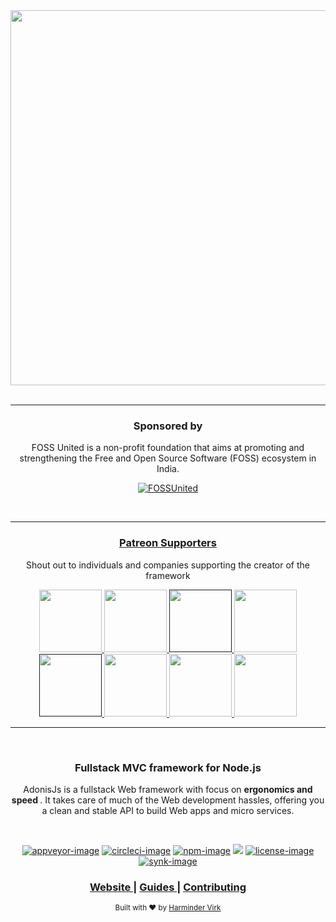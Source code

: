 <div align="center">
  <img src="https://res.cloudinary.com/adonisjs/image/upload/q_100/v1558612869/adonis-readme_zscycu.jpg" width="600px">
</div>

<br />
<hr>

<div align="center">
  <h3> Sponsored by </h3>
  
  <p>FOSS United is a non-profit foundation that aims at promoting and strengthening the Free and Open Source Software (FOSS) ecosystem in India.</p>


  [![FOSSUnited](http://fossunited.org/files/fossunited-badge.svg)](https://fossunited.org/)

</div>

<br />
<hr>

<div align="center">
  <h3>
    <a href="https://www.patreon.com/adonisframework">
      Patreon Supporters
    </a>
  </h3>

  <p> Shout out to individuals and companies supporting the creator of the framework <p>

  <a href="https://www.pivale.co/?utm_source=adonisjs" title="Barry Fisher">
  	<img src="assets/pivale.png" width="100px">
  </a>

  <a href="https://cleaver.cloud/adonis/?utm_source=adonisjs" title="Cleaver">
  	<img src="assets/cleaver.png" width="100px">
  </a>

  <a href="" title="Yung Silva">
  	<img src="assets/yung-silva.png" width="100px">
  </a>

  <a href="https://www.patreon.com/monace" title="Into music? Support Monace">
  	<img src="assets/monace.jpg" width="100px">
  </a>

  <a href="" title="Bastien Crettenand">
  	<img src="assets/bastien-crettenand.png" width="100px">
  </a>

  <a href="https://www.pushengage.com/?utm_source=adonisjs" title="Ravi Trivedi">
  	<img src="assets/ravi-trivedi.png" width="100px">
  </a>

  <a href="https://mcsneaky.ap3k.pro/?utm_source=adonisjs" title="McSneaky">
  	<img src="assets/mc-sneaky.png" width="100px">
  </a>

  <a href="https://appmasters.io" title="Expert in software development for small and medium sized companies">
  	<img src="assets/appmasters.jpg" width="100px">
  </a>
</div>

<hr>


<br />

<div align="center">
  <h3>Fullstack MVC framework for Node.js</h3>
  <p>AdonisJs is a fullstack Web framework with focus on <strong> ergonomics and speed </strong>. It takes care of much of the Web development hassles, offering you a clean and stable API to build Web apps and micro services.</p>
</div>

<br />

<div align="center">

[![appveyor-image]][appveyor-url] [![circleci-image]][circleci-url] [![npm-image]][npm-url] ![][typescript-image] [![license-image]][license-url] [![synk-image]][synk-url]

</div>

<div align="center">
  <h3>
    <a href="https://adonisjs.com">
      Website
    </a>
    <span> | </span>
    <a href="https://adonisjs.com/docs">
      Guides
    </a>
    <span> | </span>
    <a href="CONTRIBUTING.md">
      Contributing
    </a>
  </h3>
</div>

<div align="center">
  <sub>Built with ❤︎ by <a href="https://github.com/thetutlage">Harminder Virk</a>
</div>

[appveyor-image]: https://img.shields.io/appveyor/ci/thetutlage/core/master.svg?style=for-the-badge&logo=appveyor
[appveyor-url]: https://ci.appveyor.com/project/thetutlage/core "appveyor"

[circleci-image]: https://img.shields.io/circleci/project/github/adonisjs/core/master.svg?style=for-the-badge&logo=circleci
[circleci-url]: https://circleci.com/gh/adonisjs/core "circleci"

[npm-image]: https://img.shields.io/npm/v/@adonisjs/core/alpha.svg?style=for-the-badge&logo=npm
[npm-url]: https://www.npmjs.com/package/@adonisjs/core/v/alpha "npm"

[typescript-image]: https://img.shields.io/badge/Typescript-294E80.svg?style=for-the-badge&logo=typescript

[license-url]: LICENSE.md
[license-image]: https://img.shields.io/github/license/adonisjs/adonis-framework?style=for-the-badge

[synk-image]: https://img.shields.io/snyk/vulnerabilities/github/adonisjs/core?label=Synk%20Vulnerabilities&style=for-the-badge
[synk-url]: https://snyk.io/test/github/adonisjs/core?targetFile=package.json "synk"
